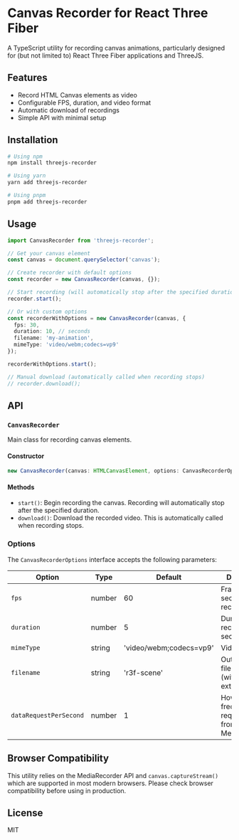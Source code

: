 # Canvas Recorder for React Three Fiber

A TypeScript utility for recording canvas animations, particularly designed for (but not limited to) React Three Fiber applications and ThreeJS.

## Features

- Record HTML Canvas elements as video
- Configurable FPS, duration, and video format
- Automatic download of recordings
- Simple API with minimal setup

## Installation

```bash
# Using npm
npm install threejs-recorder

# Using yarn
yarn add threejs-recorder

# Using pnpm
pnpm add threejs-recorder
```

## Usage

```typescript
import CanvasRecorder from 'threejs-recorder';

// Get your canvas element
const canvas = document.querySelector('canvas');

// Create recorder with default options
const recorder = new CanvasRecorder(canvas, {});

// Start recording (will automatically stop after the specified duration)
recorder.start();

// Or with custom options
const recorderWithOptions = new CanvasRecorder(canvas, {
  fps: 30,
  duration: 10, // seconds
  filename: 'my-animation',
  mimeType: 'video/webm;codecs=vp9'
});

recorderWithOptions.start();

// Manual download (automatically called when recording stops)
// recorder.download();
```

## API

### `CanvasRecorder`

Main class for recording canvas elements.

#### Constructor

```typescript
new CanvasRecorder(canvas: HTMLCanvasElement, options: CanvasRecorderOptions)
```

#### Methods

- `start()`: Begin recording the canvas. Recording will automatically stop after the specified duration.
- `download()`: Download the recorded video. This is automatically called when recording stops.

### Options

The `CanvasRecorderOptions` interface accepts the following parameters:

| Option | Type | Default | Description |
|--------|------|---------|-------------|
| `fps` | number | 60 | Frames per second for recording |
| `duration` | number | 5 | Duration of recording in seconds |
| `mimeType` | string | 'video/webm;codecs=vp9' | Video format |
| `filename` | string | 'r3f-scene' | Output filename (without extension) |
| `dataRequestPerSecond` | number | 1 | How frequently to request data from the MediaRecorder |

## Browser Compatibility

This utility relies on the MediaRecorder API and `canvas.captureStream()` which are supported in most modern browsers. Please check browser compatibility before using in production.

## License

MIT 